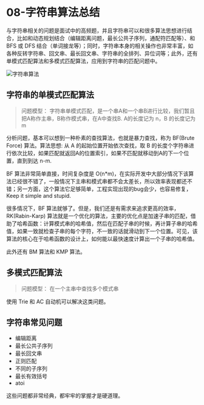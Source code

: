 # 08-字符串算法总结

与字符串相关的问题是面试中的高频题，并且字符串可以和很多算法思想进行结合，比如和动态规划结合（编辑距离问题，最长公共子序列，通配符匹配等）、和 BFS 或 DFS 结合（单词接龙等）；同时，字符串本身的相关操作也非常丰富，如各种反转字符串、回文串、最长回文串、字符串的全排列、异位词等；此外，还有单模式匹配算法和多模式匹配算法，应用到字符串的匹配问题中。

![&#x5B57;&#x7B26;&#x4E32;&#x7B97;&#x6CD5;](https://raw.githubusercontent.com/shniu/algorithm004-01/master/Week%2008/id_716/string.jpg)

## 字符串的单模式匹配算法

> 问题模型： 字符串单模式匹配，是一个串A和一个串B进行比较，我们暂且把A称作主串，B称作模式串，在A中查找B. A的长度记为 n，B 的长度记为 m

分析问题，基本可以想到一种朴素的查找算法，也就是暴力查找，称为 BF\(Brute Force\) 算法。算法思想: 从 A 的起始位置开始依次查找，取 B 的长度个字符串进行依次比较，如果匹配就返回A的位置索引，如果不匹配就移动到A的下一个位置，直到到达 n-m.

BF 算法非常简单直接，时间复杂度是 O\(n\*m\)，在实际开发中大部分情况下该算法已经很不错了，一般情况下主串和模式串都不会太差长，所以效率表现都还不错；另一方面，这个算法它足够简单，工程实现出现的bug会少，也容易修复，Keep it simple and stupid.

很多情况下，BF 算法就够了。但是，我们还是有需求来追求更高的效率，RK\(Rabin-Karp\) 算法就是一个优化的算法，主要的优化点是加速子串的匹配，借助了哈希函数：计算模式串的哈希值，然后在匹配子串的时候，再计算子串的哈希值，如果一致就检查子串的每个字符，不一致的话就滑动到下一个位置。可见，该算法的核心在于哈希函数的设计上，如何能以最快速度计算出一个子串的哈希值。

此外还有 BM 算法和 KMP 算法。

## 多模式匹配算法

> 问题模型： 在一个主串中查找多个模式串

使用 Trie 和 AC 自动机可以解决这类问题。

## 字符串常见问题

* 编辑距离
* 最长公共子序列
* 最长回文串
* 正则匹配
* 不同的子序列
* 最长有效括号
* atoi

这些问题都非常经典，都牢牢的掌握才是硬道理。

